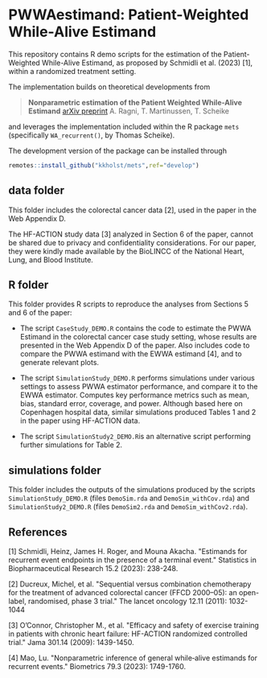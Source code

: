# PWWAestimand: Patient-Weighted While-Alive Estimand


This repository contains R demo scripts for the estimation 
of the Patient-Weighted While-Alive Estimand, 
as proposed by Schmidli et al. (2023) [1], within a randomized treatment setting. 

The implementation builds on theoretical developments from

> **Nonparametric estimation of the Patient Weighted While-Alive Estimand**  [arXiv preprint](https://arxiv.org/abs/2412.03246)
> A. Ragni, T. Martinussen, T. Scheike  

and leverages the implementation included within the R package `mets` 
(specifically `WA_recurrent()`, by Thomas Scheike).

The development version of the package can be installed through
```R
remotes::install_github("kkholst/mets",ref="develop")
```

## data folder
This folder includes the colorectal cancer data [2], used in the paper
in the Web Appendix D.

The HF-ACTION study data [3] analyzed in Section 6 of the paper, 
cannot be shared due to privacy and confidentiality considerations.
For our paper, they were kindly made available 
by the BioLINCC of the National Heart, Lung, and Blood Institute.



## R folder
This folder provides R scripts to reproduce the analyses from Sections 5 and 6 of the paper:

* The script `CaseStudy_DEMO.R` contains the code to estimate the PWWA Estimand
in the colorectal cancer case study setting, whose results are presented in the Web Appendix D of the paper.
Also includes code to compare the PWWA estimand with the EWWA estimand [4], and to generate relevant plots.

* The script `SimulationStudy_DEMO.R` performs simulations under various settings to assess PWWA estimator performance,
and compare it to the EWWA estimator.
Computes key performance metrics such as mean, bias, standard error, coverage, and power.
Although based here on Copenhagen hospital data, 
similar simulations produced Tables 1 and 2 in the paper using HF-ACTION data.

* The script `SimulationStudy2_DEMO.R`is an alternative script performing further simulations
for Table 2.


## simulations folder
This folder includes the outputs of the simulations produced by the scripts `SimulationStudy_DEMO.R`
(files `DemoSim.rda` and `DemoSim_withCov.rda`)
and `SimulationStudy2_DEMO.R` (files `DemoSim2.rda` and `DemoSim_withCov2.rda`).


## References
[1] Schmidli, Heinz, James H. Roger, and Mouna Akacha. "Estimands for recurrent event endpoints in the presence of a terminal event." Statistics in Biopharmaceutical Research 15.2 (2023): 238-248.

[2] Ducreux, Michel, et al. "Sequential versus combination chemotherapy for the treatment of advanced colorectal cancer (FFCD 2000–05): an open-label, randomised, phase 3 trial." The lancet oncology 12.11 (2011): 1032-1044

[3] O’Connor, Christopher M., et al. "Efficacy and safety of exercise training in patients 
with chronic heart failure: HF-ACTION randomized controlled trial." Jama 301.14 (2009): 1439-1450.

[4] Mao, Lu. "Nonparametric inference of general while‐alive estimands for recurrent events." Biometrics 79.3 (2023): 1749-1760.

